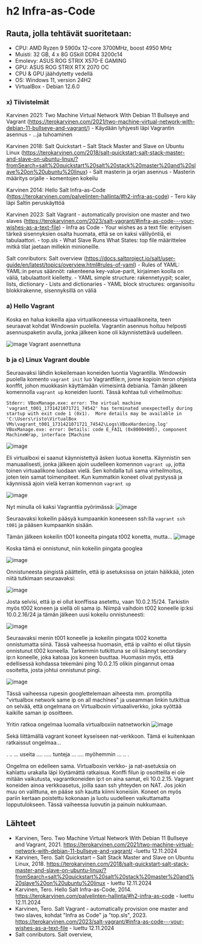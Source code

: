 # h2 Infra-as-Code

## Rauta, jolla tehtävät suoritetaan: 
* CPU: AMD Ryzen 9 5900x 12-core 3700MHz, boost 4950 MHz
* Muisti: 32 GB, 4 x 8G GSkill DDR4 3200c14
* Emolevy: ASUS ROG STRIX X570-E GAMING
* GPU: ASUS ROG STRIX RTX 2070 OC
* CPU & GPU jäähdytetty vedellä 
* OS: Windows 11, version 24H2
* VirtualBox - Debian 12.6.0

### x) Tiivistelmät
  
Karvinen 2021: Two Machine Virtual Network With Debian 11 Bullseye and Vagrant (https://terokarvinen.com/2021/two-machine-virtual-network-with-debian-11-bullseye-and-vagrant/) 
     - Käydään lyhjyesti läpi Vagrantin asennus
     - ...ja tuhoaminen

Karvinen 2018: Salt Quickstart – Salt Stack Master and Slave on Ubuntu Linux (https://terokarvinen.com/2018/salt-quickstart-salt-stack-master-and-slave-on-ubuntu-linux/?fromSearch=salt%20quickstart%20salt%20stack%20master%20and%20slave%20on%20ubuntu%20linux)
    - Salt masterin ja orjan asennus
    - Masterin määritys orjalle
    - komentojen kokeilu

Karvinen 2014: Hello Salt Infra-as-Code (https://terokarvinen.com/palvelinten-hallinta/#h2-infra-as-code)
    - Tero käy läpi Saltin peruskäyttöä

Karvinen 2023: Salt Vagrant - automatically provision one master and two slaves (https://terokarvinen.com/2023/salt-vagrant/#infra-as-code---your-wishes-as-a-text-file)
    - Infra as Code - Your wishes as a text file: erityisen tärkeä sisennyksien osalta huomata, että se on kaksi välilyöntiä, ei tabulaattori.
    - top.sls - What Slave Runs What States: top file määrittelee mitkä tilat jaetaan millekin minioneille.

Salt conributors: Salt overview (https://docs.saltproject.io/salt/user-guide/en/latest/topics/overview.html#rules-of-yaml)
    - Rules of YAML: YAML:in perus säännöt: rakenteena key-value-parit, kirjaimen koolla on väliä, tabulaattorit kielletty.
    - YAML simple structure: rakennetyypit; scaler, lists, dictionary
    - Lists and dictionaries - YAML block structures: organisoitu blokkirakenne, sisennyksillä on väliä


### a) Hello Vagrant

Koska en halua kokeilla ajaa virtualikoneessa virtuaalikoneita, teen seuraavat kohdat Windowsin puolella. Vagrantin asennus hoituu helposti asennuspaketin avulla, jonka jälkeen kone oli käynnistettävä uudelleen. 

![image](https://github.com/user-attachments/assets/48f7acbe-e3f8-4c1e-b1ac-d2f539081cd5)
Vagrant asennettuna

### b ja c) Linux Vagrant double

Seuraavaksi lähdin kokeilemaan koneiden luontia Vagrantilla. Windowsin puolella komento `vagrant init` luo Vagrantfile:n, jonne kopioin teron ohjeista konffit, johon muokkasin käyttämään viimeisintä debiania. Tämän jälkeen komennolla `vagrant up` koneiden luonti. Tässä kohtaa tuli virheilmoitus:

```
Stderr: VBoxManage.exe: error: The virtual machine 'vagrant_t001_1731421071721_74542' has terminated unexpectedly during startup with exit code 1 (0x1).  More details may be available in 'C:\Users\risto\VirtualBox VMs\vagrant_t001_1731421071721_74542\Logs\VBoxHardening.log'
VBoxManage.exe: error: Details: code E_FAIL (0x80004005), component MachineWrap, interface IMachine
```

![image](https://github.com/user-attachments/assets/1bceb4fd-eb4c-41de-9f14-5c4bcd576a07)


Eli virtualboxi ei saanut käynnistettyä äsken luotua konetta. Käynnistin sen manuaalisesti, jonka jälkeen ajoin uudelleen komennon `vagrant up`, jotta toinen virtuaalikone luodaan vielä. Sen kohdalla tuli sama virheilmoitus, joten tein samat toimenpiteet. Kun kummatkin koneet olivat pystyssä ja käynnissä ajoin vielä kerran komennon `vagrant up`

![image](https://github.com/user-attachments/assets/8df95186-9514-472b-9dee-047c0bed2c1f)

Nyt minulla oli kaksi Vagranttia pyörimässä:
![image](https://github.com/user-attachments/assets/80839f76-b9d8-4f61-8f1f-171907b28809)


Seuraavaksi kokeilin pääsyä kumpaankin koneeseen ssh:lla `vagrant ssh t001` ja pääsen kumpaankin sisään. 

Tämän jälkeen kokeilin t001 koneelta pingata t002 konetta, mutta...
![image](https://github.com/user-attachments/assets/23283202-1410-46c8-a4d8-600bdcce755e)


Koska tämä ei onnistunut, niin kokeilin pingata googlea

![image](https://github.com/user-attachments/assets/a39e9824-9af0-4dea-9455-0a86b059d674)

Onnistuneesta pingistä päättelin, että ip asetuksissa on jotain häikkää, joten niitä tutkimaan seuraavaksi:

![image](https://github.com/user-attachments/assets/42243ce7-95c5-4080-b659-fe974078bea3)


Josta selvisi, että ip ei ollut konffissa asetettu, vaan 10.0.2.15/24. Tarkistin myös t002 koneen ja siellä oli sama ip. Niimpä vaihdoin t002 koneelle ip:ksi 10.0.2.16/24 ja tämän jälkeen uusi kokeilu onnistuneesti:

![image](https://github.com/user-attachments/assets/0fa8a84a-9901-4d1d-b8d6-6699cdb1d71d)


Seuraavaksi menin t001 koneelle ja kokeilin pingata t002 konetta onnistumatta siinä. Tässä vaiheessa huomasin, että ip vaihto ei ollut täysin onnistunut t002 koneella. Tarkemmin tutkittuna se oli lisännyt secondary ip:n koneelle, joka katoaa jos koneen buuttaa. Huomasin myös, että edellisessä kohdassa tekemäni ping 10.0.2.15 olikin pingannut omaa osoitetta, josta johtui onnistunut pingi.

![image](https://github.com/user-attachments/assets/78c31a80-743d-4898-8211-e9e5f7987b0e)


Tässä vaiheessa rupesin googlettelemaan aiheesta mm. promptilla "virtualbox network same ip on all machines" ja useamman linkin tutkittua on selvää, että ongelmana on Virtualboxin virtuaaliverkko, joka syöttää kaikille saman ip osoitteen. 

Yritin ratkoa ongelmaa luomalla virtualboxiin natnetworkin
![image](https://github.com/user-attachments/assets/214ba922-6ae6-457c-99dc-b8ea8abc2d31)

Sekä liittämällä vagrant koneet kyseiseen nat-verkkoon. Tämä ei kuitenkaan ratkaissut ongelmaa...

.
..
...
useita
....
.....  tunteja   ...
....
myöhemmin
...
..
.

Ongelma on edelleen sama. Virtualboxin verkko- ja nat-asetuksia on kahlattu urakalla läpi löytämättä ratkaisua. Konffi filun ip osoitteilla ei ole mitään vaikutusta, vagrantkoneiden ip:t on aina samat, eli 10.0.2.15. 
Vagrant koneiden ainoa verkkoasetus, joilla saan ssh yhteyden on NAT. Jos jokin muu on valittuna, en pääse ssh kautta kiinni koneisiin. Koneet on myös pariin kertaan poistettu kokonaan ja luotu uudelleen vaikuttamatta lopputulokseen. 
Tässä vaiheessa luovutin ja painuin nukkumaan.



## Lähteet


* Karvinen, Tero. Two Machine Virtual Network With Debian 11 Bullseye and Vagrant, 2021. https://terokarvinen.com/2021/two-machine-virtual-network-with-debian-11-bullseye-and-vagrant/ -luettu 12.11.2024
* Karvinen, Tero. Salt Quickstart – Salt Stack Master and Slave on Ubuntu Linux, 2018. https://terokarvinen.com/2018/salt-quickstart-salt-stack-master-and-slave-on-ubuntu-linux/?fromSearch=salt%20quickstart%20salt%20stack%20master%20and%20slave%20on%20ubuntu%20linux - luettu 12.11.2024
* Karvinen, Tero. Hello Salt Infra-as-Code, 2014. https://terokarvinen.com/palvelinten-hallinta/#h2-infra-as-code - luettu 12.11.2024
* Karvinen, Tero. Salt Vagrant - automatically provision one master and two slaves, kohdat "Infra as Code" ja "top.sls", 2023. https://terokarvinen.com/2023/salt-vagrant/#infra-as-code---your-wishes-as-a-text-file - luettu 12.11.2024
* Salt conributors. Salt overview, 

